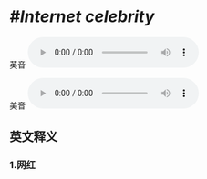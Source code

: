 # ***\#Internet celebrity*** 
英音
<audio src="./media/Internet celebrity 1_AAC.aac" controls="controls"></audio>

美音
<audio src="./media/internet celebrity2_AAC.aac" controls="controls"></audio>



  

英文释义
---
### 1.**网红**  



